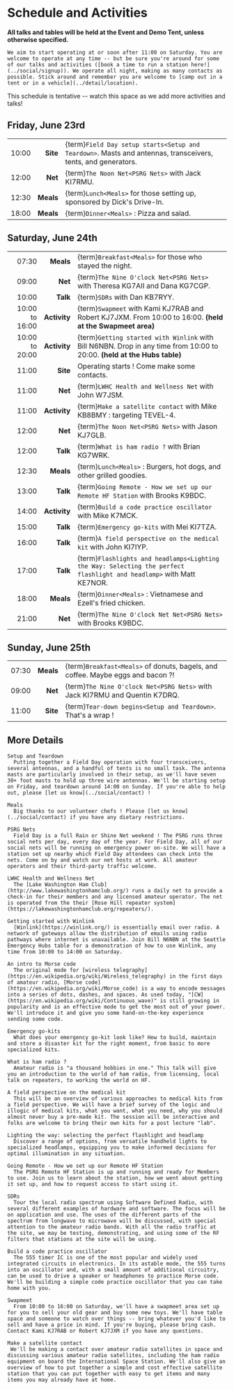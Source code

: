 # Schedule and Activities

**All talks and tables will be held at the Event and Demo Tent, unless otherwise specified.**

```{note}
We aim to start operating at or soon after 11:00 on Saturday. You are welcome to operate at any time -- but be sure you're around for some of our talks and activities ([book a time to run a station here!](../social/signup)). We operate all night, making as many contacts as possible. Stick around and remember you are welcome to [camp out in a tent or in a vehicle](../detail/location).
```

This schedule is tentative -- watch this space as we add more activities and talks!


## Friday, June 23rd

|       |           |                                                                                                              |
| ----: | --------: | :----------------------------------------------------------------------------------------------------------- |
| 10:00 |  **Site** | {term}`Field Day setup starts<Setup and Teardown>`. Masts and antennas, transceivers, tents, and generators. |
| 12:00 |   **Net** | {term}`The Noon Net<PSRG Nets>` with Jack KI7RMU.                                                            |
| 12:30 | **Meals** | {term}`Lunch<Meals>` for those setting up, sponsored by Dick's Drive-In.                                     |
| 18:00 | **Meals** | {term}`Dinner<Meals>` : Pizza and salad.                                                                     |


## Saturday, June 24th

|                |              |                                                                                                                          |
| -------------: | -----------: | :----------------------------------------------------------------------------------------------------------------------- |
|          07:30 |    **Meals** | {term}`Breakfast<Meals>` for those who stayed the night.                                                                 |
|          09:00 |      **Net** | {term}`The Nine O'clock Net<PSRG Nets>` with Theresa KG7AII and Dana KG7CGP.                                             |
|          10:00 |     **Talk** | {term}`SDRs` with Dan KB7RYY.                                                                                            |
| 10:00 to 16:00 | **Activity** | {term}`Swapmeet` with Kami KJ7RAB and Robert KJ7JXM. From 10:00 to 16:00. **(held at the Swapmeet area)**                |
| 10:00 to 20:00 | **Activity** | {term}`Getting started with Winlink` with Bill N6NBN. Drop in any time from 10:00 to 20:00. **(held at the Hubs table)** |
|          11:00 |     **Site** | Operating starts ! Come make some contacts.                                                                              |
|          11:00 |      **Net** | {term}`LWHC Health and Wellness Net` with John W7JSM.                                                                    |
|          11:00 | **Activity** | {term}`Make a satellite contact` with Mike KB8BMY : targeting TEVEL-4.                                                   |
|          12:00 |      **Net** | {term}`The Noon Net<PSRG Nets>` with Jason KJ7GLB.                                                                       |
|          12:00 |     **Talk** | {term}`What is ham radio ?` with Brian KG7WRK.                                                                           |
|          12:30 |    **Meals** | {term}`Lunch<Meals>` : Burgers, hot dogs, and other grilled goodies.                                                     |
|          13:00 |     **Talk** | {term}`Going Remote - How we set up our Remote HF Station` with Brooks K9BDC.                                            |
|          14:00 | **Activity** | {term}`Build a code practice oscillator` with Mike K7MCK.                                                                |
|          15:00 |     **Talk** | {term}`Emergency go-kits` with Mei KI7TZA.                                                                               |
|          16:00 |     **Talk** | {term}`A field perspective on the medical kit` with John KI7IYP.                                                         |
|          17:00 |     **Talk** | {term}`Flashlights and headlamps<Lighting the Way: Selecting the perfect flashlight and headlamp>` with Matt KE7NOR.     |
|          18:00 |    **Meals** | {term}`Dinner<Meals>` : Vietnamese and Ezell's fried chicken.                                                            |
|          21:00 |      **Net** | {term}`The Nine O'clock Net Net<PSRG Nets>` with Brooks K9BDC.                                                           |



## Sunday, June 25th

|       |           |                                                                                 |
| ----: | --------: | :------------------------------------------------------------------------------ |
| 07:30 | **Meals** | {term}`Breakfast<Meals>` of donuts, bagels, and coffee. Maybe eggs and bacon ?! |
| 09:00 |   **Net** | {term}`The Nine O'clock Net<PSRG Nets>` with Jack KI7RMU and Quentin K7DRQ.     |
| 11:00 |  **Site** | {term}`Tear-down begins<Setup and Teardown>`. That's a wrap !                   |


## More Details

```{glossary}
Setup and Teardown
  Putting together a Field Day operation with four transceivers, several antennas, and a handful of tents is no small task. The antenna masts are particularly involved in their setup, as we'll have seven 30+ foot masts to hold up three wire antennas. We'll be starting setup on Friday, and teardown around 14:00 on Sunday. If you're able to help out, please [let us know](../social/contact) !

Meals
  Big thanks to our volunteer chefs ! Please [let us know](../social/contact) if you have any dietary restrictions.

PSRG Nets
  Field Day is a full Rain or Shine Net weekend ! The PSRG runs three social nets per day, every day of the year. For Field Day, all of our social nets will be running on emergency power on-site. We will have a station set up nearby which Field Day attendees can check into the nets. Come on by and watch our net hosts at work. All amateur operators and their third-party traffic welcome.

LWHC Health and Wellness Net
  The [Lake Washington Ham Club](http://www.lakewashingtonhamclub.org/) runs a daily net to provide a check-in for their members and any licensed amateur operator. The net is operated from the their [Rose Hill repeater system](https://lakewashingtonhamclub.org/repeaters/).

Getting started with Winlink
  [Winlink](https://winlink.org/) is essentially email over radio. A network of gateways allow the distribution of emails using radio pathways where internet is unavailable. Join Bill N6NBN at the Seattle Emergency Hubs table for a demonstration of how to use Winlink, any time from 10:00 to 14:00 on Saturday.

An intro to Morse code
  The original mode for [wireless telegraphy](https://en.wikipedia.org/wiki/Wireless_telegraphy) in the first days of amateur radio, [Morse code](https://en.wikipedia.org/wiki/Morse_code) is a way to encode messages into a series of dots, dashes, and spaces. As used today, "[CW](https://en.wikipedia.org/wiki/Continuous_wave)" is still growing in popularity and is an effective mode to get the most out of your power. We'll introduce it and give you some hand-on-the-key experience sending some code.

Emergency go-kits
  What does your emergency go-kit look like? How to build, maintain and store a disaster kit for the right moment, from basic to more specialized kits.

What is ham radio ?
  Amateur radio is "a thousand hobbies in one." This talk will give you an introduction to the world of ham radio, from licensing, local talk on repeaters, to working the world on HF.

A field perspective on the medical kit
  This will be an overview of various approaches to medical kits from a field perspective. We will have a brief survey of the logic and illogic of medical kits, what you want, what you need, why you should almost never buy a pre-made kit. The session will be interactive and folks are welcome to bring their own kits for a post lecture "lab".

Lighting the way: selecting the perfect flashlight and headlamp
  Discover a range of options, from versatile handheld lights to specialized headlamps, equipping you to make informed decisions for optimal illumination in any situation.

Going Remote - How we set up our Remote HF Station
  The PSRG Remote HF Station is up and running and ready for Members to use. Join us to learn about the station, how we went about getting it set up, and how to request access to start using it.

SDRs
  Tour the local radio spectrum using Software Defined Radio, with several different examples of hardware and software. The focus will be on application and use. The uses of the different parts of the spectrum from longwave to microwave will be discussed, with special attention to the amateur radio bands. With all the radio traffic at the site, we may be testing, demonstrating, and using some of the RF filters that stations at the site will be using.

Build a code practice oscillator
  The 555 timer IC is one of the most popular and widely used integrated circuits in electronics. In its astable mode, the 555 turns into an oscillator and, with a small amount of additional circuitry, can be used to drive a speaker or headphones to practice Morse code. We'll be building a simple code practice oscillator that you can take home with you.

Swapmeet
  From 10:00 to 16:00 on Saturday, we'll have a swapmeet area set up for you to sell your old gear and buy some new toys. We'll have table space and someone to watch over things -- bring whatever you'd like to sell and have a price in mind. If you're buying, please bring cash. Contact Kami KJ7RAB or Robert KJ7JXM if you have any questions.

Make a satellite contact
 We'll be making a contact over amateur radio satellites in space and discussing various amateur radio satellites, including the ham radio equipment on board the International Space Station. We'll also give an overview of how to put together a simple and cost effective satellite station that you can put together with easy to get items and many items you may already have at home. 
```
